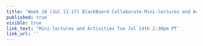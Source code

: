 ```yaml
---
title: 'Week 10 (Jul 11-17) BlackBoard Collaborate Mini-lectures and Activities'
published: true
visible: true
link_text: 'Mini-lectures and Activities Tue Jul 14th 2:30pm PT'
link_url: ''
---
```

